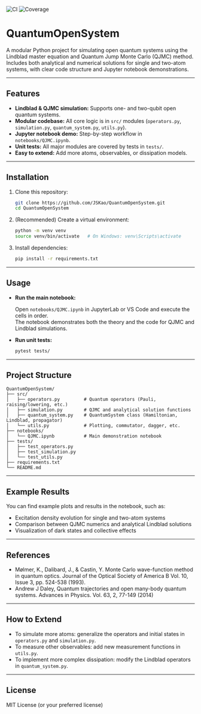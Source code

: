 ![CI](https://github.com/JSKao/QuantumOpenSystem/actions/workflows/pytest.yml/badge.svg)
![Coverage](https://codecov.io/gh/JSKao/QuantumOpenSystem/branch/main/graph/badge.svg)
# QuantumOpenSystem

A modular Python project for simulating open quantum systems using the Lindblad master equation and Quantum Jump Monte Carlo (QJMC) method.  
Includes both analytical and numerical solutions for single and two-atom systems, with clear code structure and Jupyter notebook demonstrations.

---

## Features

- **Lindblad & QJMC simulation:** Supports one- and two-qubit open quantum systems.
- **Modular codebase:** All core logic is in `src/` modules (`operators.py`, `simulation.py`, `quantum_system.py`, `utils.py`).
- **Jupyter notebook demo:** Step-by-step workflow in `notebooks/QJMC.ipynb`.
- **Unit tests:** All major modules are covered by tests in `tests/`.
- **Easy to extend:** Add more atoms, observables, or dissipation models.

---

## Installation

1. Clone this repository:

    ```bash
    git clone https://github.com/JSKao/QuantumOpenSystem.git
    cd QuantumOpenSystem
    ```

2. (Recommended) Create a virtual environment:

    ```bash
    python -m venv venv
    source venv/bin/activate   # On Windows: venv\Scripts\activate
    ```

3. Install dependencies:

    ```bash
    pip install -r requirements.txt
    ```

---

## Usage

- **Run the main notebook:**

    Open `notebooks/QJMC.ipynb` in JupyterLab or VS Code and execute the cells in order.  
    The notebook demonstrates both the theory and the code for QJMC and Lindblad simulations.

- **Run unit tests:**

    ```bash
    pytest tests/
    ```

---

## Project Structure

```
QuantumOpenSystem/
├── src/
│   ├── operators.py         # Quantum operators (Pauli, raising/lowering, etc.)
│   ├── simulation.py        # QJMC and analytical solution functions
│   ├── quantum_system.py    # QuantumSystem class (Hamiltonian, Lindblad, propagator)
│   └── utils.py             # Plotting, commutator, dagger, etc.
├── notebooks/
│   └── QJMC.ipynb           # Main demonstration notebook
├── tests/
│   ├── test_operators.py
│   ├── test_simulation.py
│   └── test_utils.py
├── requirements.txt
└── README.md
```

---

## Example Results

You can find example plots and results in the notebook, such as:

- Excitation density evolution for single and two-atom systems
- Comparison between QJMC numerics and analytical Lindblad solutions
- Visualization of dark states and collective effects

---

## References

- Mølmer, K., Dalibard, J., & Castin, Y. Monte Carlo wave-function method in quantum optics. Journal of the Optical Society of America B Vol. 10, Issue 3, pp. 524-538 (1993).
- Andrew J Daley, Quantum trajectories and open many-body quantum systems. Advances in Physics. Vol. 63, 2, 77-149 (2014)

---

## How to Extend

- To simulate more atoms: generalize the operators and initial states in `operators.py` and `simulation.py`.
- To measure other observables: add new measurement functions in `utils.py`.
- To implement more complex dissipation: modify the Lindblad operators in `quantum_system.py`.

---

## License

MIT License (or your preferred license)
